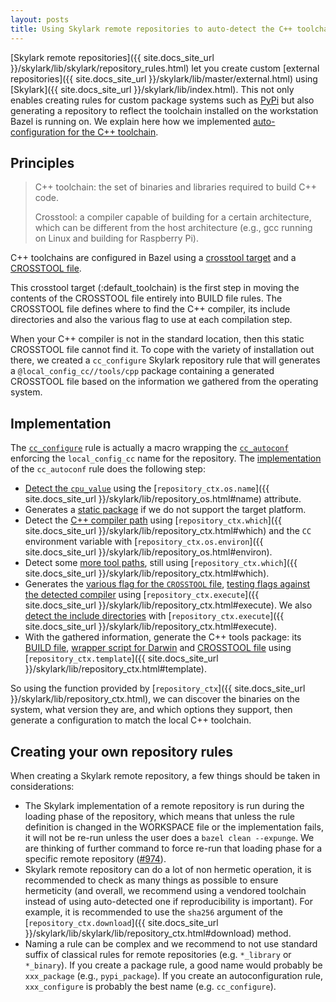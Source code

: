 ```yaml
---
layout: posts
title: Using Skylark remote repositories to auto-detect the C++ toolchain.
---
```


[Skylark remote repositories]({{ site.docs_site_url }}/skylark/lib/skylark/repository_rules.html) let you
create custom [external repositories]({{ site.docs_site_url }}/skylark/lib/master/external.html) using
[Skylark]({{ site.docs_site_url }}/skylark/lib/index.html). This not only enables creating rules for
custom package systems such as [PyPi](https://pypi.python.org) but also generating
a repository to reflect the toolchain installed on the workstation Bazel is running
on. We explain here how we implemented [auto-configuration for the C++
toolchain](https://github.com/bazelbuild/bazel/blob/master/tools/cpp/cc_configure.bzl).

## Principles

<blockquote>
C++ toolchain: the set of binaries and libraries required to build C++ code.

Crosstool: a compiler capable of building for a certain architecture, which
can be different from the host architecture (e.g., gcc running on Linux and
building for Raspberry Pi).
</blockquote>

C++ toolchains are configured in Bazel using a [crosstool target](https://github.com/bazelbuild/bazel/blob/8fa5ae6a6364100f2a7f9130e62eb0edb447339a/tools/cpp/BUILD#L32)
and a [CROSSTOOL file](https://github.com/bazelbuild/bazel/blob/master/tools/cpp/CROSSTOOL).

This crosstool target (:default_toolchain) is the first step in moving the contents
of the CROSSTOOL file entirely into BUILD file rules. The CROSSTOOL file defines
where to find the C++ compiler, its include directories and also the various flag
to use at each compilation step.

When your C++ compiler is not in the standard location, then this static
CROSSTOOL file cannot find it. To cope with the variety of installation out
there, we created a `cc_configure` Skylark repository rule that will generates
a `@local_config_cc//tools/cpp` package containing a generated CROSSTOOL file
based on the information we gathered from the operating system.


## Implementation

The [`cc_configure`](https://github.com/bazelbuild/bazel/blob/9116b3e99af2fd31d92c9bb7c37905a1675456c1/tools/cpp/cc_configure.bzl#L291)
rule is actually a macro wrapping the [`cc_autoconf`](https://github.com/bazelbuild/bazel/blob/9116b3e99af2fd31d92c9bb7c37905a1675456c1/tools/cpp/cc_configure.bzl#L288)
enforcing the `local_config_cc` name for the repository. The
[implementation](https://github.com/bazelbuild/bazel/blob/9116b3e99af2fd31d92c9bb7c37905a1675456c1/tools/cpp/cc_configure.bzl#L255)
of the `cc_autoconf` rule does the following step:

 - [Detect the `cpu_value`](https://github.com/bazelbuild/bazel/blob/9116b3e99af2fd31d92c9bb7c37905a1675456c1/tools/cpp/cc_configure.bzl#L85)
   using the [`repository_ctx.os.name`]({{ site.docs_site_url }}/skylark/lib/repository_os.html#name) attribute.
 - Generates a [static package](https://github.com/bazelbuild/bazel/blob/9116b3e99af2fd31d92c9bb7c37905a1675456c1/tools/cpp/cc_configure.bzl#L85)
   if we do not support the target platform.
 - Detect the [C++ compiler path](https://github.com/bazelbuild/bazel/blob/9116b3e99af2fd31d92c9bb7c37905a1675456c1/tools/cpp/cc_configure.bzl#L235)
   using [`repository_ctx.which`]({{ site.docs_site_url }}/skylark/lib/repository_ctx.html#which) and the `CC` environment variable with
   [`repository_ctx.os.environ`]({{ site.docs_site_url }}/skylark/lib/repository_os.html#environ).
 - Detect some [more tool paths](https://github.com/bazelbuild/bazel/blob/9116b3e99af2fd31d92c9bb7c37905a1675456c1/tools/cpp/cc_configure.bzl#L53),
   still using [`repository_ctx.which`]({{ site.docs_site_url }}/skylark/lib/repository_ctx.html#which).
 - Generates the [various flag for the `CROSSTOOL` file](https://github.com/bazelbuild/bazel/blob/9116b3e99af2fd31d92c9bb7c37905a1675456c1/tools/cpp/cc_configure.bzl#L127),
   [testing flags against the detected compiler](https://github.com/bazelbuild/bazel/blob/9116b3e99af2fd31d92c9bb7c37905a1675456c1/tools/cpp/cc_configure.bzl#L114)
   using [`repository_ctx.execute`]({{ site.docs_site_url }}/skylark/lib/repository_ctx.html#execute). We also
   [detect the include directories](https://github.com/bazelbuild/bazel/blob/9116b3e99af2fd31d92c9bb7c37905a1675456c1/tools/cpp/cc_configure.bzl#L101)
   with [`repository_ctx.execute`]({{ site.docs_site_url }}/skylark/lib/repository_ctx.html#execute).
 - With the gathered information, generate the C++ tools package: its [BUILD file](https://github.com/bazelbuild/bazel/blob/9116b3e99af2fd31d92c9bb7c37905a1675456c1/tools/cpp/cc_configure.bzl#L274),
   [wrapper script for Darwin](https://github.com/bazelbuild/bazel/blob/9116b3e99af2fd31d92c9bb7c37905a1675456c1/tools/cpp/cc_configure.bzl#L278) and
   [CROSSTOOL file](https://github.com/bazelbuild/bazel/blob/9116b3e99af2fd31d92c9bb7c37905a1675456c1/tools/cpp/cc_configure.bzl#L279) using
   [`repository_ctx.template`]({{ site.docs_site_url }}/skylark/lib/repository_ctx.html#template).

So using the function provided by [`repository_ctx`]({{ site.docs_site_url }}/skylark/lib/repository_ctx.html), we can discover
the binaries on the system, what version they are, and which options they support, then generate a
configuration to match the local C++ toolchain.


## Creating your own repository rules

When creating a Skylark remote repository, a few things should be taken in considerations:

 - The Skylark implementation of a remote repository is run during the loading phase of
   the repository, which means that unless the rule definition is changed in the WORKSPACE
   file or the implementation fails, it will not be re-run unless the user does a
   `bazel clean --expunge`. We are thinking of further command to force re-run that loading
   phase for a specific remote repository ([#974](https://github.com/bazelbuild/bazel/issues/974)).
 - Skylark remote repository can do a lot of non hermetic operation, it is recommended
   to check as many things as possible to ensure hermeticity (and overall, we recommend
   using a vendored toolchain instead of using auto-detected one if reproducibility is important).
   For example, it is recommended to use the `sha256` argument of the
   [`repository_ctx.download`]({{ site.docs_site_url }}/skylark/lib/skylark/lib/repository_ctx.html#download) method.
 - Naming a rule can be complex and we recommend to not use standard suffix of classical
   rules for remote repositories (e.g. `*_library` or `*_binary`). If you create a
   package rule, a good name would probably be `xxx_package` (e.g., `pypi_package`). If
   you create an autoconfiguration rule, `xxx_configure` is probably the best name
   (e.g. `cc_configure`).
